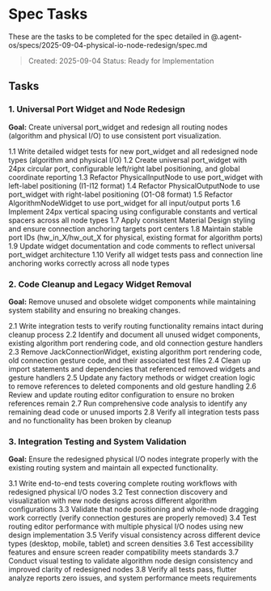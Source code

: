 # Spec Tasks

These are the tasks to be completed for the spec detailed in @.agent-os/specs/2025-09-04-physical-io-node-redesign/spec.md

> Created: 2025-09-04
> Status: Ready for Implementation

## Tasks

### 1. Universal Port Widget and Node Redesign

**Goal:** Create universal port_widget and redesign all routing nodes (algorithm and physical I/O) to use consistent port visualization.

1.1 Write detailed widget tests for new port_widget and all redesigned node types (algorithm and physical I/O)
1.2 Create universal port_widget with 24px circular port, configurable left/right label positioning, and global coordinate reporting
1.3 Refactor PhysicalInputNode to use port_widget with left-label positioning (I1-I12 format)
1.4 Refactor PhysicalOutputNode to use port_widget with right-label positioning (O1-O8 format)
1.5 Refactor AlgorithmNodeWidget to use port_widget for all input/output ports
1.6 Implement 24px vertical spacing using configurable constants and vertical spacers across all node types
1.7 Apply consistent Material Design styling and ensure connection anchoring targets port centers
1.8 Maintain stable port IDs (hw_in_X/hw_out_X for physical, existing format for algorithm ports)
1.9 Update widget documentation and code comments to reflect universal port_widget architecture
1.10 Verify all widget tests pass and connection line anchoring works correctly across all node types

### 2. Code Cleanup and Legacy Widget Removal

**Goal:** Remove unused and obsolete widget components while maintaining system stability and ensuring no breaking changes.

2.1 Write integration tests to verify routing functionality remains intact during cleanup process
2.2 Identify and document all unused widget components, existing algorithm port rendering code, and old connection gesture handlers
2.3 Remove JackConnectionWidget, existing algorithm port rendering code, old connection gesture code, and their associated test files
2.4 Clean up import statements and dependencies that referenced removed widgets and gesture handlers
2.5 Update any factory methods or widget creation logic to remove references to deleted components and old gesture handling
2.6 Review and update routing editor configuration to ensure no broken references remain
2.7 Run comprehensive code analysis to identify any remaining dead code or unused imports
2.8 Verify all integration tests pass and no functionality has been broken by cleanup

### 3. Integration Testing and System Validation

**Goal:** Ensure the redesigned physical I/O nodes integrate properly with the existing routing system and maintain all expected functionality.

3.1 Write end-to-end tests covering complete routing workflows with redesigned physical I/O nodes
3.2 Test connection discovery and visualization with new node designs across different algorithm configurations
3.3 Validate that node positioning and whole-node dragging work correctly (verify connection gestures are properly removed)
3.4 Test routing editor performance with multiple physical I/O nodes using new design implementation
3.5 Verify visual consistency across different device types (desktop, mobile, tablet) and screen densities
3.6 Test accessibility features and ensure screen reader compatibility meets standards
3.7 Conduct visual testing to validate algorithm node design consistency and improved clarity of redesigned nodes
3.8 Verify all tests pass, flutter analyze reports zero issues, and system performance meets requirements